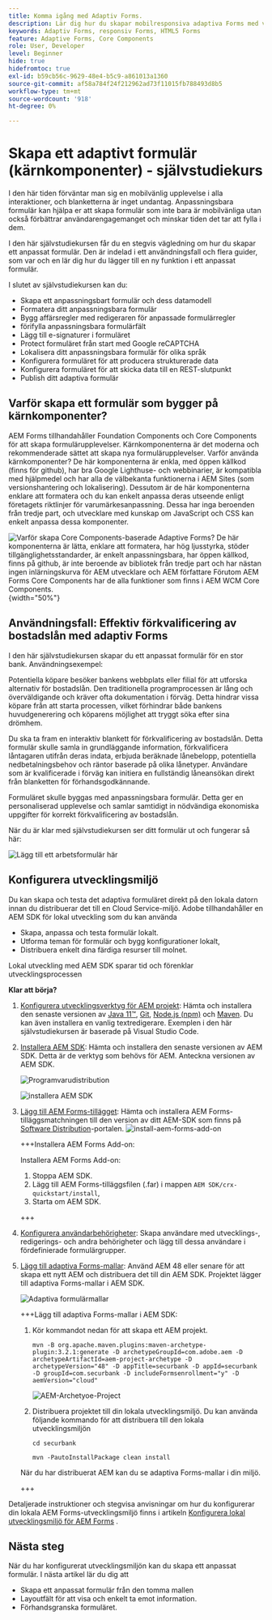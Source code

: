 ```yaml
---
title: Komma igång med Adaptiv Forms.
description: Lär dig hur du skapar mobilresponsiva adaptiva Forms med vår stegvisa självstudiekurs. Dessa formulär kan anpassas sömlöst mellan olika enheter och ger en smidig upplevelse.
keywords: Adaptiv Forms, responsiv Forms, HTML5 Forms
feature: Adaptive Forms, Core Components
role: User, Developer
level: Beginner
hide: true
hidefromtoc: true
exl-id: b59cb56c-9629-48e4-b5c9-a861013a1360
source-git-commit: af58a784f24f212962ad73f11015fb788493d8b5
workflow-type: tm+mt
source-wordcount: '918'
ht-degree: 0%

---
```


# Skapa ett adaptivt formulär (kärnkomponenter) - självstudiekurs

I den här tiden förväntar man sig en mobilvänlig upplevelse i alla interaktioner, och blanketterna är inget undantag. Anpassningsbara formulär kan hjälpa er att skapa formulär som inte bara är mobilvänliga utan också förbättrar användarengagemanget och minskar tiden det tar att fylla i dem.

I den här självstudiekursen får du en stegvis vägledning om hur du skapar ett anpassat formulär. Den är indelad i ett användningsfall och flera guider, som var och en lär dig hur du lägger till en ny funktion i ett anpassat formulär.

I slutet av självstudiekursen kan du:

* Skapa ett anpassningsbart formulär och dess datamodell
* Formatera ditt anpassningsbara formulär
* Bygg affärsregler med redigeraren för anpassade formulärregler
* förifylla anpassningsbara formulärfält
* Lägg till e-signaturer i formuläret
* Protect formuläret från start med Google reCAPTCHA
* Lokalisera ditt anpassningsbara formulär för olika språk
* Konfigurera formuläret för att producera strukturerade data
* Konfigurera formuläret för att skicka data till en REST-slutpunkt
* Publish ditt adaptiva formulär


## Varför skapa ett formulär som bygger på kärnkomponenter?

AEM Forms tillhandahåller Foundation Components och Core Components för att skapa formulärupplevelser. Kärnkomponenterna är det moderna och rekommenderade sättet att skapa nya formulärupplevelser. Varför använda kärnkomponenter? De här komponenterna är enkla, med öppen källkod (finns för github), har bra Google Lighthuse- och webbinarier, är kompatibla med hjälpmedel och har alla de välbekanta funktionerna i AEM Sites (som versionshantering och lokalisering). Dessutom är de här komponenterna enklare att formatera och du kan enkelt anpassa deras utseende enligt företagets riktlinjer för varumärkesanpassning. Dessa har inga beroenden från tredje part, och utvecklare med kunskap om JavaScript och CSS kan enkelt anpassa dessa komponenter.

![Varför skapa Core Components-baserade Adaptive Forms? De här komponenterna är lätta, enklare att formatera, har hög ljusstyrka, stöder tillgänglighetsstandarder, är enkelt anpassningsbara, har öppen källkod, finns på github, är inte beroende av bibliotek från tredje part och har nästan ingen inlärningskurva för AEM utvecklare och AEM författare Förutom AEM Forms Core Components har de alla funktioner som finns i AEM WCM Core Components.](/help/forms/assets/cc-core-components-benefits.png){width="50%"}

## Användningsfall: Effektiv förkvalificering av bostadslån med adaptiv Forms

I den här självstudiekursen skapar du ett anpassat formulär för en stor bank. Användningsexempel:

Potentiella köpare besöker bankens webbplats eller filial för att utforska alternativ för bostadslån. Den traditionella programprocessen är lång och överväldigande och kräver ofta dokumentation i förväg. Detta hindrar vissa köpare från att starta processen, vilket förhindrar både bankens huvudgenerering och köparens möjlighet att tryggt söka efter sina drömhem.

Du ska ta fram en interaktiv blankett för förkvalificering av bostadslån. Detta formulär skulle samla in grundläggande information, förkvalificera låntagaren utifrån deras indata, erbjuda beräknade lånebelopp, potentiella nedbetalningsbehov och räntor baserade på olika lånetyper. Användare som är kvalificerade i förväg kan initiera en fullständig låneansökan direkt från blanketten för förhandsgodkännande.

Formuläret skulle byggas med anpassningsbara formulär. Detta ger en personaliserad upplevelse och samlar samtidigt in nödvändiga ekonomiska uppgifter för korrekt förkvalificering av bostadslån.

När du är klar med självstudiekursen ser ditt formulär ut och fungerar så här:

![Lägg till ett arbetsformulär här](/help/forms/assets/cc-tutorial-final-form.png)

## Konfigurera utvecklingsmiljö

Du kan skapa och testa det adaptiva formuläret direkt på den lokala datorn innan du distribuerar det till en Cloud Service-miljö. Adobe tillhandahåller en AEM SDK för lokal utveckling som du kan använda

* Skapa, anpassa och testa formulär lokalt.
* Utforma teman för formulär och bygg konfigurationer lokalt,
* Distribuera enkelt dina färdiga resurser till molnet.

Lokal utveckling med AEM SDK sparar tid och förenklar utvecklingsprocessen


**Klar att börja?**

1. [Konfigurera utvecklingsverktyg för AEM projekt](/help/forms/setup-local-development-environment.md#set-up-development-tools-for-aem-projects): Hämta och installera den senaste versionen av [Java 11™](https://experienceleague.adobe.com/docs/experience-manager-learn/cloud-service/local-development-environment-set-up/development-tools.html?lang=sv-SE#local-development-environment-set-up), [Git](https://experienceleague.adobe.com/docs/experience-manager-learn/cloud-service/local-development-environment-set-up/development-tools.html?lang=sv-SE#install-git), [Node.js (npm)](https://experienceleague.adobe.com/docs/experience-manager-learn/cloud-service/local-development-environment-set-up/development-tools.html?lang=sv-SE#node-js) och [Maven](https://experienceleague.adobe.com/docs/experience-manager-learn/cloud-service/local-development-environment-set-up/development-tools.html?lang=sv-SE#install-maven). Du kan även installera en vanlig textredigerare. Exemplen i den här självstudiekursen är baserade på Visual Studio Code.

1. [Installera AEM SDK](/help/forms/setup-local-development-environment.md#set-up-local-experience-manager-environment-for-development): Hämta och installera den senaste versionen av AEM SDK. Detta är de verktyg som behövs för AEM. Anteckna versionen av AEM SDK.

   ![Programvarudistribution](/help/forms/assets/software-distribution.png)

   ![installera AEM SDK](/help/forms/assets/start-aem-sdk.png)

1. [Lägg till AEM Forms-tillägget](/help/forms/setup-local-development-environment.md#add-forms-archive-to-local-author-and-publish-instances-and-configure-forms-specific-users): Hämta och installera AEM Forms-tilläggsmatchningen till den version av ditt AEM-SDK som finns på [Software Distribution](https://experience.adobe.com/#/downloads)-portalen.
   ![install-aem-forms-add-on](/help/forms/assets/install-aem-forms-add-on.png)

   +++Installera AEM Forms Add-on:

   Installera AEM Forms Add-on:

   1. Stoppa AEM SDK.
   1. Lägg till AEM Forms-tilläggsfilen (.far) i mappen `AEM SDK/crx-quickstart/install`,
   1. Starta om AEM SDK.

   +++

1. [Konfigurera användarbehörigheter](/help/forms/setup-local-development-environment.md#configure-users-and-permissions): Skapa användare med utvecklings-, redigerings- och andra behörigheter och lägg till dessa användare i fördefinierade formulärgrupper.


1. [Lägg till adaptiva Forms-mallar](/help/forms/setup-local-development-environment.md#set-up-a-development-project-for-forms-based-on-experience-manager-archetype): Använd AEM 48 eller senare för att skapa ett nytt AEM och distribuera det till din AEM SDK. Projektet lägger till adaptiva Forms-mallar i AEM SDK.

   ![Adaptiva formulärmallar](/help/forms/assets/adaptive-forms-templates.png)

   +++Lägg till adaptiva Forms-mallar i AEM SDK:

   1. Kör kommandot nedan för att skapa ett AEM projekt.

      ```
      mvn -B org.apache.maven.plugins:maven-archetype-plugin:3.2.1:generate -D archetypeGroupId=com.adobe.aem -D archetypeArtifactId=aem-project-archetype -D archetypeVersion="48" -D appTitle=securbank -D appId=securbank -D groupId=com.securbank -D includeFormsenrollment="y" -D aemVersion="cloud"
      ```

      ![AEM-Archetyoe-Project](/help/forms/assets/aem-archetype-project.png)

   1. Distribuera projektet till din lokala utvecklingsmiljö. Du kan använda följande kommando för att distribuera till den lokala utvecklingsmiljön

      ```
      cd securbank
      
      mvn -PautoInstallPackage clean install
      ```

   När du har distribuerat AEM kan du se adaptiva Forms-mallar i din miljö.

   +++


Detaljerade instruktioner och stegvisa anvisningar om hur du konfigurerar din lokala AEM Forms-utvecklingsmiljö finns i artikeln [Konfigurera lokal utvecklingsmiljö för AEM Forms](/help/forms/setup-local-development-environment.md) .



## Nästa steg

När du har konfigurerat utvecklingsmiljön kan du skapa ett anpassat formulär. I nästa artikel lär du dig att

* Skapa ett anpassat formulär från den tomma mallen
* Layoutfält för att visa och enkelt ta emot information.
* Förhandsgranska formuläret.

<!-- 

### Step 2: Create Form Data Model

A form data model lets you connect an adaptive form to disparate data sources. For example, AEM user profile, RESTful web services, SOAP-based web services, OData services, and relational databases. You can use the form data model with an adaptive form to retrieve, update, delete, and add data to connected data sources.

Goals of article:

* Create the form data model using Rest endpoint.
* Add data model objects so you can form the data model.
* Configure read and write services for the form data model.
* Test form data model and configured services with test data.

### Step 4: Apply rules to adaptive form fields

AEM Forms provide an editor to write rules on adaptive form objects. These rules define actions to trigger on form objects based on preset conditions, user inputs, and user actions on the form. It helps ensure accuracy and speeds up the form-filling experience.

Goals:

* Create and apply rules to adaptive form fields.
* Use rules to trigger form data model services to update the data to database.

### Step 5: Style your adaptive form

Adaptive forms provide OOTB themes and allows you to customize an existing theme to make a brand specific theme. 


A theme contains styling details for components and panels, and you can reuse a theme in different forms. Styles include properties such as background colors, state colors, transparency, alignment, and size. When you apply the theme to your form, the specified style reflects on corresponding components of your form.

Goals:

* Apply an out of the box theme to an adaptive form.
* Create your brand specific theme.


### Step 6: Publish your adaptive form

You can publish adaptive forms as a stand-alone form (single page application), include in AEM Sites page, or include in a non-AEM Sites page.

Goals:

* Publish the adaptive form as an AEM Page.
* Embed the adaptive form in an AEM Sites Page.
* Embed the adaptive form in an external webpage (a non-AEM webpage hosted outside AEM).

-->
